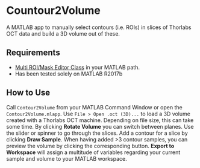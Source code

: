 # Countour2Volume
A MATLAB app to manually select contours (i.e. ROIs) in slices of Thorlabs OCT data and build a 3D volume out of these.


## Requirements
- [Multi ROI/Mask Editor Class](https://de.mathworks.com/matlabcentral/fileexchange/31388-multi-roi-mask-editor-class) in your MATLAB path.
- Has been tested solely on MATLAB R2017b

## How to Use
Call `Contour2Volume` from your MATLAB Command Window or open the `Contour2Volume.mlapp`.
Use `File > Open .oct (3D)...` to load a 3D volume created with a Thorlabs OCT machine. Depending on file size, this can take some time.
By clicking **Rotate Volume** you can switch between planes. Use the slider or spinner to go through the slices.
Add a contour for a slice by clicking **Draw Sample**. When having added >3 contour samples, you can preview the volume by clicking the corresponding button.
**Export to Workspace** will assign a multitude of variables regarding your current sample and volume to your MATLAB workspace.
